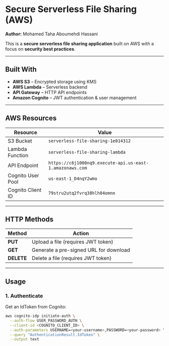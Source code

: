 # Secure Serverless File Sharing (AWS)

**Author:** Mohamed Taha Aboumehdi Hassani  

This is a **secure serverless file sharing application** built on AWS with a focus on **security best practices**.  

---

##  Built With

- **AWS S3** – Encrypted storage using KMS  
- **AWS Lambda** – Serverless backend  
- **API Gateway** – HTTP API endpoints  
- **Amazon Cognito** – JWT authentication & user management  

---

## AWS Resources

| Resource | Value |
|----------|-------|
| S3 Bucket | `serverless-file-sharing-1e014312` |
| Lambda Function | `serverless-file-sharing-lambda` |
| API Endpoint | `https://c6j1000nq9.execute-api.us-east-1.amazonaws.com` |
| Cognito User Pool | `us-east-1_D4nqY2wmo` |
| Cognito Client ID | `79stru2utq2fvrq38hlh84omnn` |

---

##  HTTP Methods

| Method | Action |
|--------|--------|
| **PUT**    | Upload a file (requires JWT token) |
| **GET**    | Generate a pre-signed URL for download |
| **DELETE** | Delete a file (requires JWT token) |

---

##  Usage

### 1. Authenticate
Get an IdToken from Cognito:

```bash
aws cognito-idp initiate-auth \
  --auth-flow USER_PASSWORD_AUTH \
  --client-id <COGNITO_CLIENT_ID> \
  --auth-parameters USERNAME=<your-username>,PASSWORD=<your-password> \
  --query "AuthenticationResult.IdToken" \
  --output text

